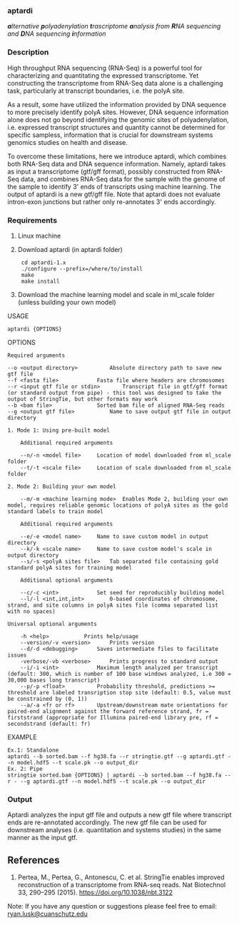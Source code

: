 ### aptardi
***a**lternative **p**olyadenylation **t**rascriptome **a**nalysis from **R**NA sequencing and **D**NA sequencing **i**nformation*

### Description
High throughput RNA sequencing (RNA-Seq) is a powerful tool for characterizing and quantitating the expressed transcriptome. Yet constructing the transcriptome from RNA-Seq data alone is a challenging task, particularly at transcript boundaries, i.e. the polyA site. 

As a result, some have utilized the information provided by DNA sequence to more precisely identify polyA sites. However, DNA sequence information alone does not go beyond identifying the genomic sites of polyadenylation, i.e. expressed transcript structures and quantity cannot be determined for specific sampless, information that is crucial for downstream systems genomics studies on health and disease. 

To overcome these limitations, here we introduce aptardi, which combines both RNA-Seq data and DNA sequence information. Namely, aptardi takes as input a transcriptome (gtf/gff format), possibly constructed from RNA-Seq data, and combines RNA-Seq data for the sample with the genome of the sample to identify 3' ends of transcripts using machine learning. The output of aptardi is a new gtf/gff file. Note that aptardi does not evaluate intron-exon junctions but rather only re-annotates 3' ends accordingly.

### Requirements
1. Linux machine
2. Download aptardi (in aptardi folder)

		cd aptardi-1.x
		./configure --prefix=/where/to/install
		make
		make install
		
3. Download the machine learning model and scale in ml_scale folder (unless building your own model)

USAGE

	aptardi {OPTIONS}	

OPTIONS
	
	Required arguments
	
	--o <output directory>			Absolute directory path to save new gtf file 
	--f <fasta file>			Fasta file where headers are chromosomes
	--r <input gtf file or stdin>		Transcript file in gtf/gff format (or standard output from pipe) - this tool was designed to take the output of StringTie, but other formats may work
	--b <bam file>				Sorted bam file of aligned RNA-Seq reads
	--g <output gtf file>			Name to save output gtf file in output directory
	
	1. Mode 1: Using pre-built model
	
		Additional required arguments
		
		--n/-n <model file>		Location of model downloaded from ml_scale folder
		--t/-t <scale file>		Location of scale downloaded from ml_scale folder 
		
	2. Mode 2: Building your own model
	
		--m/-m <machine learning mode>	Enables Mode 2, building your own model, requires reliable genomic locations of polyA sites as the gold standard labels to train model
		
		Additional required arguments
		
		--e/-e <model name>		Name to save custom model in output directory
		--k/-k <scale name>		Name to save custom model's scale in output directory
		--s/-s <polyA sites file>	Tab separated file containing gold standard polyA sites for training model
		
		Additional optional arguments
		
		--c/-c <int>			Set seed for reproducibly building model
		--l/-l <int,int,int>		0-based coordinates of chromosome, strand, and site columns in polyA sites file (comma separated list with no spaces)
		
	Universal optional arguments
	
		-h <help>			Prints help/usage
		--version/-v <version>		Prints version
		--d/-d <debugging>		Saves intermediate files to facilitate issues
		-verbose/-vb <verbose>		Prints progress to standard output
		--i/-i <int>			Maximum length analyzed per transcript (default: 300, which is number of 100 base windows analyzed, i.e 300 = 30,000 bases long transcript) 
		--p/-p <float>			Probability threshold, predictions >= threshold are labeled transription stop site (default: 0.5, value must be constrained by (0, 1))
		--a/-a <fr or rf>		Upstream/downstream mate orientations for paired-end alignment against the forward reference strand, fr = firststrand (appropriate for Illumina paired-end library pre, rf = secondstrand (default: fr)

EXAMPLE

	Ex.1: Standalone
	aptardi --b sorted.bam --f hg38.fa --r stringtie.gtf --g aptardi.gtf --n model.hdf5 --t scale.pk --o output_dir
	Ex. 2: Pipe
	stringtie sorted.bam {OPTIONS} | aptardi --b sorted.bam --f hg38.fa --r - --g aptardi.gtf --n model.hdf5 --t scale.pk --o output_dir


### Output
Aptardi analyzes the input gtf file and outputs a new gtf file where transcript ends are re-annotated accordingly. The new gtf file can be used for downstream analyses (i.e. quantitation and systems studies) in the same manner as the input gtf.


## References
1. Pertea, M., Pertea, G., Antonescu, C. et al. StringTie enables improved reconstruction of a transcriptome from RNA-seq reads. Nat Biotechnol 33, 290–295 (2015). https://doi.org/10.1038/nbt.3122
 
Note: If you have any question or suggestions please feel free to email: ryan.lusk@cuanschutz.edu
